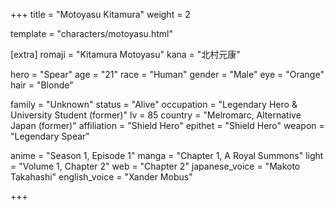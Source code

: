 +++
title = "Motoyasu Kitamura"
weight = 2

template = "characters/motoyasu.html"

[extra]
romaji = "Kitamura Motoyasu"
kana = "北村元康"

hero = "Spear"
age = "21"
race = "Human"
gender = "Male"
eye = "Orange"
hair = "Blonde"

family = "Unknown"
status = "Alive"
occupation = "Legendary Hero & University Student (former)"
lv = 85
country = "Melromarc, Alternative Japan (former)"
affiliation = "Shield Hero"
epithet = "Shield Hero"
weapon = "Legendary Spear"

anime = "Season 1, Episode 1"
manga = "Chapter 1, A Royal Summons"
light = "Volume 1, Chapter 2"
web = "Chapter 2"
japanese_voice = "Makoto Takahashi"
english_voice = "Xander Mobus"

+++